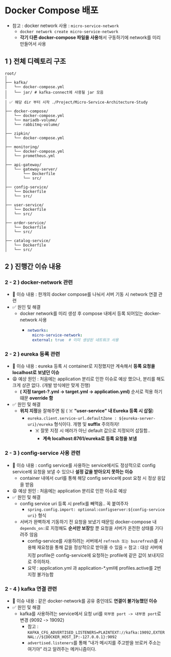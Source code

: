 # Docker Compose 배포

- 참고 : docker network 사용 : `micro-service-network`
  - `docker network create micro-service-network`
  - **각기 다른 docker-compose 파일을 사용**해서 구동하기에 network를 미리 만들어서 사용

## 1 ) 전체 디렉토리 구조
```text
root/
│
├── kafka/
│   └── docker-compose.yml
│   └── jar/ # kafka-connect에 사용될 jar 모음
│
│ ✅ 해당 dir 부터 시작 ./Project/Micro-Service-Architecture-Study
│
├── docker-compose/           
│   └── docker-compose.yml
│   └── mariadb-volume/
│   └── rabbitmq-volume/
│
├── zipkin/
│   └── docker-compose.yml
│
├── monitoring/
│   └── docker-compose.yml
│   └── prometheus.yml
│
├── api-gateway/
│   └── gateway-server/
│       └── Dockerfile
│       └── src/
│
├── config-service/
│   └── Dockerfile
│   └── src/
│
├── user-service/
│   └── Dockerfile
│   └── src/
│
├── order-service/
│   └── Dockerfile
│   └── src/
│
├── catalog-service/
│   └── Dockerfile
│   └── src/
```

## 2 ) 진행간 이슈 내용

### 2 - 2 ) docker-network 관련
- 💬 이슈 내용 : 한개의 docker compose를 나눠서 서버 기동 시 network 연결 관련
- ✅ 원인 및 해결
  - docker network를 미리 생성 후 compose 내에서 등록 되어있는 docker-network 사용
    - ```yaml
      networks:
        micro-service-network:
        external: true  # 이미 생성된 네트워크 사용    
      ```

### 2 - 2 ) eureka 등록 관련
- 💬 이슈 내용 : eureka 등록 시 container로 지정했지만 계속해서 **등록 요청을 localhost로 보냈던 이슈**
- 😩 예상 원인 : 처음에는 application 분리로 인한 이슈로 예상 했으나, 분리를 해도 크게 상관 없다. (개발 방식에만 맞게 진행)
  - **( 지정 target-?.yml -> target.yml -> application.yml)** 순서로 적용 하기 떄문 **override 함**
- ✅ 원인 및 해결
  - **위치 지정**을 잘해주면 됨 ( ☠️ **"user-service" 내 Eureka 등록 시 삽질**)
    - `eureka.client.service-url.defaultZone : ${eureka-server-uri}/eureka` 형식이다. 개행 및 **suffix** 주의하자!
      - ☠️ 잘못 지정 시 에러가 아닌 default 값으로 지정되어 삽질함.. 
        - **계속 localhost:8761/eureka로 등록 요청을 보냄**

### 2 - 3 ) config-service 사용 관련
- 💬 이슈 내용 : config service를 사용하는 service에서도 정상적으로 config service에 요청을 보낼 수 있으나 **설정 값을 받아오지 못하는 이슈**
  - container 내에서 curl를 통해 해당 config service에 post 요청 시 정상 응답을 받음
- 😩 예상 원인 : 처음에는 application 분리로 인한 이슈로 예상  
- ✅ 원인 및 해결
  - config service uri 등록 시 prefix를 빼먹음.. 꼭 붙여주자
    - `spring.config.import: optional:configserver:${config-service uri}` 형식
  - 서버가 완벽하게 기동하기 전 요청을 보냈기 때문임 docker-compose 내 `depends_on:`로 지정해도 **순서만 보장**할 뿐 요청을 서버가 온전한 상태를 기다려주 않음 
    - config-service를 사용하려는 서버에서 `refresh 또는 busrefresh`를 사용해 재요청을 통해 값을 정상적으로 받아올 수 있음
⭐️ 참고 : 대상 서버에 지정 profile은 config-service에 요청하는 profile에 같은 값이 보내지므로 주의하자.
    - 요약 : application.yml 과 application-*.yml에 profiles.active를 2번 지정 불가능함

### 2 - 4 ) kafka 연결 관련
- 💬 이슈 내용 : 같은 docker-network를 공유 중인데도 **연결이 불가능했던 이슈**
- ✅ 원인 및 해결
  - kafka를 사용하려는 service에서 요청 uri를 `외부용 port -> 내부용 port`로 변경 (9092 -> 19092)
    - 참고 : `KAFKA_CFG_ADVERTISED_LISTENERS=PLAINTEXT://kafka:19092,EXTERNAL://${DOCKER_HOST_IP:-127.0.0.1}:9092`
    - `advertised.listeners`를 통해 “내가 메시지를 주고받을 브로커 주소는 여기야” 라고 알려주는 메커니즘이다.
